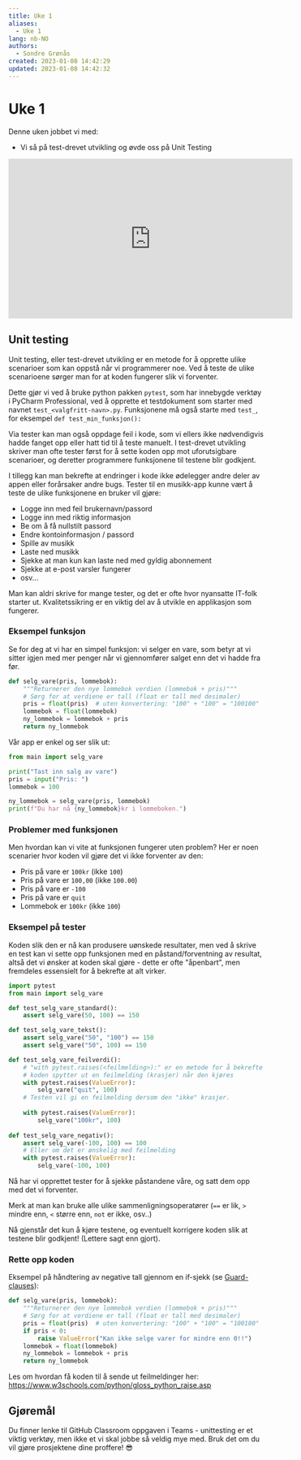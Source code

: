 ```yaml
---
title: Uke 1
aliases: 
  - Uke 1
lang: nb-NO
authors:
  - Sondre Grønås
created: 2023-01-08 14:42:29
updated: 2023-01-08 14:42:32
---
```

# Uke 1
Denne uken jobbet vi med:
- Vi så på test-drevet utvikling og øvde oss på Unit Testing

<iframe width="560" height="315" src="https://www.youtube.com/embed/ULxMQ57engo" title="YouTube video player" frameborder="0" allow="accelerometer; autoplay; clipboard-write; encrypted-media; gyroscope; picture-in-picture; web-share" allowfullscreen></iframe>

## Unit testing
Unit testing, eller test-drevet utvikling er en metode for å opprette ulike scenarioer som kan oppstå når vi programmerer noe. Ved å teste de ulike scenarioene sørger man for at koden fungerer slik vi forventer.

Dette gjør vi ved å bruke python pakken `pytest`, som har innebygde verktøy i PyCharm Professional, ved å opprette et testdokument som starter med navnet `test_<valgfritt-navn>.py`.  Funksjonene må også starte med `test_`, for eksempel `def test_min_funksjon():`

Via tester kan man også oppdage feil i kode, som vi ellers ikke nødvendigvis hadde fanget opp eller hatt tid til å teste manuelt. I test-drevet utvikling skriver man ofte tester først for å sette koden opp mot uforutsigbare scenarioer, og deretter programmere funksjonene til testene blir godkjent.

I tillegg kan man bekrefte at endringer i kode ikke ødelegger andre deler av appen eller forårsaker andre bugs. Tester til en musikk-app kunne vært å teste de ulike funksjonene en bruker vil gjøre:
- Logge inn med feil brukernavn/passord
- Logge inn med riktig informasjon
- Be om å få nullstilt passord
- Endre kontoinformasjon / passord
- Spille av musikk
- Laste ned musikk
- Sjekke at man kun kan laste ned med gyldig abonnement
- Sjekke at e-post varsler fungerer
- osv...

Man kan aldri skrive for mange tester, og det er ofte hvor nyansatte IT-folk starter ut. Kvalitetssikring er en viktig del av å utvikle en applikasjon som fungerer.

### Eksempel funksjon
Se for deg at vi har en simpel funksjon: vi selger en vare, som betyr at vi sitter igjen med mer penger når vi gjennomfører salget enn det vi hadde fra før.

```python title="main.py"
def selg_vare(pris, lommebok):
    """Returnerer den nye lommebok verdien (lommebok + pris)"""
    # Sørg for at verdiene er tall (float er tall med desimaler)
    pris = float(pris)  # uten konvertering: "100" + "100" = "100100"
    lommebok = float(lommebok)
    ny_lommebok = lommebok + pris
    return ny_lommebok
```

Vår app er enkel og ser slik ut:

```python title="app.py"
from main import selg_vare

print("Tast inn salg av vare")
pris = input("Pris: ")
lommebok = 100

ny_lommebok = selg_vare(pris, lommebok)
print(f"Du har nå {ny_lommebok}kr i lommeboken.")
```

### Problemer med funksjonen
Men hvordan kan vi vite at funksjonen fungerer uten problem? Her er noen scenarier hvor koden vil gjøre det vi ikke forventer av den:
- Pris på vare er `100kr` (ikke `100`)
- Pris på vare er `100,00` (ikke `100.00`)
- Pris på vare er `-100`
- Pris på vare er `quit`
- Lommebok er `100kr` (ikke `100`)

### Eksempel på tester
Koden slik den er nå kan produsere uønskede resultater, men ved å skrive en test kan vi sette opp funksjonen med en påstand/forventning av resultat, altså det vi ønsker at koden skal gjøre - dette er ofte "åpenbart", men fremdeles essensielt for å bekrefte at alt virker.

```python title="test_main.py"
import pytest
from main import selg_vare

def test_selg_vare_standard():
    assert selg_vare(50, 100) == 150

def test_selg_vare_tekst():
    assert selg_vare("50", "100") == 150
    assert selg_vare("50", 100) == 150

def test_selg_vare_feilverdi():
    # "with pytest.raises(<feilmelding>):" er en metode for å bekrefte at
    # koden spytter ut en feilmelding (krasjer) når den kjøres
    with pytest.raises(ValueError):
        selg_vare("quit", 100)
    # Testen vil gi en feilmelding dersom den "ikke" krasjer.
    
    with pytest.raises(ValueError):
        selg_vare("100kr", 100)
    
def test_selg_vare_negativ():
    assert selg_vare(-100, 100) == 100
    # Eller om det er ønskelig med feilmelding
	with pytest.raises(ValueError):
        selg_vare(-100, 100)
```

Nå har vi opprettet tester for å sjekke påstandene våre, og satt dem opp med det vi forventer. 

Merk at man kan bruke alle ulike sammenligningsoperatører (`==` er lik, `>` mindre enn, `<` større enn, `not` er ikke, osv..)

Nå gjenstår det kun å kjøre testene, og eventuelt korrigere koden slik at testene blir godkjent! (Lettere sagt enn gjort).

### Rette opp koden
Eksempel på håndtering av negative tall gjennom en if-sjekk (se [Guard-clauses](https://medium.com/lemon-code/guard-clauses-3bc0cd96a2d3)):

```python title="main.py"
def selg_vare(pris, lommebok):
    """Returnerer den nye lommebok verdien (lommebok + pris)"""
    # Sørg for at verdiene er tall (float er tall med desimaler)
    pris = float(pris)  # uten konvertering: "100" + "100" = "100100"
    if pris < 0:
        raise ValueError("Kan ikke selge varer for mindre enn 0!!")
    lommebok = float(lommebok)
    ny_lommebok = lommebok + pris
    return ny_lommebok
```

Les om hvordan få koden til å sende ut feilmeldinger her: https://www.w3schools.com/python/gloss_python_raise.asp

## Gjøremål
Du finner lenke til GitHub Classroom oppgaven i Teams - unittesting er et viktig verktøy, men ikke et vi skal jobbe så veldig mye med. Bruk det om du vil gjøre prosjektene dine proffere! 😎